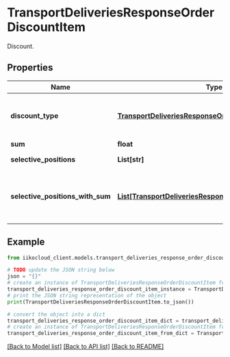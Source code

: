 # TransportDeliveriesResponseOrderDiscountItem

Discount.

## Properties

Name | Type | Description | Notes
------------ | ------------- | ------------- | -------------
**discount_type** | [**TransportDeliveriesResponseOrderDiscountType**](TransportDeliveriesResponseOrderDiscountType.md) | Discount type.                 Can be obtained by &#x60;/api/1/discounts&#x60; operation. | 
**sum** | **float** | Total. | 
**selective_positions** | **List[str]** | Order item positions. | [optional] 
**selective_positions_with_sum** | [**List[TransportDeliveriesResponseOrderPositionWithSum]**](TransportDeliveriesResponseOrderPositionWithSum.md) | Order item positions with position discount sum.   &gt; Allowed from version &#x60;8.5.6&#x60;. | [optional] 

## Example

```python
from iikocloud_client.models.transport_deliveries_response_order_discount_item import TransportDeliveriesResponseOrderDiscountItem

# TODO update the JSON string below
json = "{}"
# create an instance of TransportDeliveriesResponseOrderDiscountItem from a JSON string
transport_deliveries_response_order_discount_item_instance = TransportDeliveriesResponseOrderDiscountItem.from_json(json)
# print the JSON string representation of the object
print(TransportDeliveriesResponseOrderDiscountItem.to_json())

# convert the object into a dict
transport_deliveries_response_order_discount_item_dict = transport_deliveries_response_order_discount_item_instance.to_dict()
# create an instance of TransportDeliveriesResponseOrderDiscountItem from a dict
transport_deliveries_response_order_discount_item_from_dict = TransportDeliveriesResponseOrderDiscountItem.from_dict(transport_deliveries_response_order_discount_item_dict)
```
[[Back to Model list]](../README.md#documentation-for-models) [[Back to API list]](../README.md#documentation-for-api-endpoints) [[Back to README]](../README.md)


